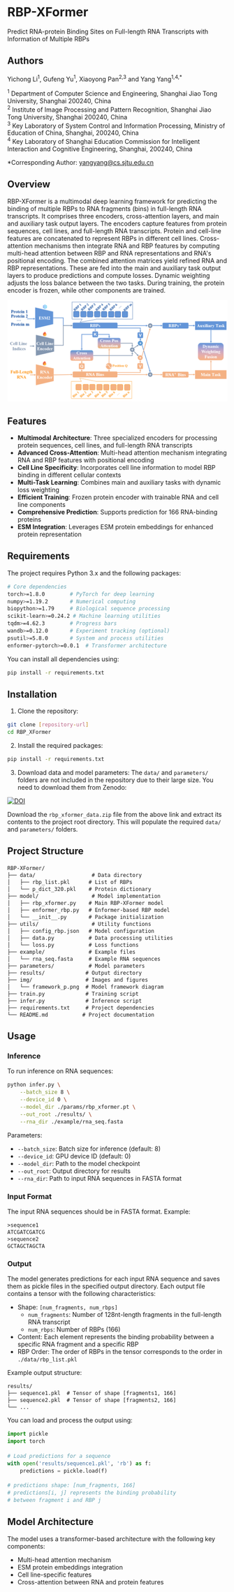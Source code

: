 # RBP-XFormer

Predict RNA-protein Binding Sites on Full-length RNA Transcripts with Information of Multiple RBPs

## Authors

Yichong Li<sup>1</sup>, Gufeng Yu<sup>1</sup>, Xiaoyong Pan<sup>2,3</sup> and Yang Yang<sup>1,4,*</sup>

<sup>1</sup> Department of Computer Science and Engineering, Shanghai Jiao Tong University, Shanghai 200240, China  
<sup>2</sup> Institute of Image Processing and Pattern Recognition, Shanghai Jiao Tong University, Shanghai 200240, China  
<sup>3</sup> Key Laboratory of System Control and Information Processing, Ministry of Education of China, Shanghai, 200240, China  
<sup>4</sup> Key Laboratory of Shanghai Education Commission for Intelligent Interaction and Cognitive Engineering, Shanghai, 200240, China  

*Corresponding Author: yangyang@cs.sjtu.edu.cn

## Overview

RBP-XFormer is a multimodal deep learning framework for predicting the binding of multiple RBPs to RNA fragments (bins) in full-length RNA transcripts. It comprises three encoders, cross-attention layers, and main and auxiliary task output layers. The encoders capture features from protein sequences, cell lines, and full-length RNA transcripts. Protein and cell-line features are concatenated to represent RBPs in different cell lines. Cross-attention mechanisms then integrate RNA and RBP features by computing multi-head attention between RBP and RNA representations and RNA's positional encoding. The combined attention matrices yield refined RNA and RBP representations. These are fed into the main and auxiliary task output layers to produce predictions and compute losses. Dynamic weighting adjusts the loss balance between the two tasks. During training, the protein encoder is frozen, while other components are trained.

![Model Framework](img/framework_p.png)

## Features

- **Multimodal Architecture**: Three specialized encoders for processing protein sequences, cell lines, and full-length RNA transcripts
- **Advanced Cross-Attention**: Multi-head attention mechanism integrating RNA and RBP features with positional encoding
- **Cell Line Specificity**: Incorporates cell line information to model RBP binding in different cellular contexts
- **Multi-Task Learning**: Combines main and auxiliary tasks with dynamic loss weighting
- **Efficient Training**: Frozen protein encoder with trainable RNA and cell line components
- **Comprehensive Prediction**: Supports prediction for 166 RNA-binding proteins
- **ESM Integration**: Leverages ESM protein embeddings for enhanced protein representation

## Requirements

The project requires Python 3.x and the following packages:

```bash
# Core dependencies
torch>=1.8.0        # PyTorch for deep learning
numpy>=1.19.2       # Numerical computing
biopython>=1.79     # Biological sequence processing
scikit-learn>=0.24.2 # Machine learning utilities
tqdm>=4.62.3        # Progress bars
wandb>=0.12.0       # Experiment tracking (optional)
psutil>=5.8.0       # System and process utilities
enformer-pytorch>=0.0.1  # Transformer architecture
```

You can install all dependencies using:
```bash
pip install -r requirements.txt
```

## Installation

1. Clone the repository:
```bash
git clone [repository-url]
cd RBP_XFormer
```

2. Install the required packages:
```bash
pip install -r requirements.txt
```

3. Download data and model parameters:
The `data/` and `parameters/` folders are not included in the repository due to their large size. You need to download them from Zenodo:

[![DOI](https://zenodo.org/badge/DOI/10.5281/zenodo.15628273.svg)](https://doi.org/10.5281/zenodo.15628273)

Download the `rbp_xformer_data.zip` file from the above link and extract its contents to the project root directory. This will populate the required `data/` and `parameters/` folders.

## Project Structure

```
RBP-XFormer/
├── data/                  # Data directory
│   ├── rbp_list.pkl      # List of RBPs
│   └── p_dict_320.pkl    # Protein dictionary
├── model/                 # Model implementation
│   ├── rbp_xformer.py    # Main RBP-XFormer model
│   ├── enformer_rbp.py   # Enformer-based RBP model
│   └── __init__.py       # Package initialization
├── utils/                 # Utility functions
│   ├── config_rbp.json   # Model configuration
│   ├── data.py           # Data processing utilities
│   └── loss.py           # Loss functions
├── example/              # Example files
│   └── rna_seq.fasta     # Example RNA sequences
├── parameters/           # Model parameters
├── results/             # Output directory
├── img/                 # Images and figures
│   └── framework_p.png  # Model framework diagram
├── train.py             # Training script
├── infer.py             # Inference script
├── requirements.txt     # Project dependencies
└── README.md           # Project documentation
```

## Usage

### Inference

To run inference on RNA sequences:

```bash
python infer.py \
    --batch_size 8 \
    --device_id 0 \
    --model_dir ./params/rbp_xformer.pt \
    --out_root ./results/ \
    --rna_dir ./example/rna_seq.fasta
```

Parameters:
- `--batch_size`: Batch size for inference (default: 8)
- `--device_id`: GPU device ID (default: 0)
- `--model_dir`: Path to the model checkpoint
- `--out_root`: Output directory for results
- `--rna_dir`: Path to input RNA sequences in FASTA format

### Input Format

The input RNA sequences should be in FASTA format. Example:
```
>sequence1
ATCGATCGATCG
>sequence2
GCTAGCTAGCTA
```

### Output

The model generates predictions for each input RNA sequence and saves them as pickle files in the specified output directory. Each output file contains a tensor with the following characteristics:

- Shape: `[num_fragments, num_rbps]`
  - `num_fragments`: Number of 128nt-length fragments in the full-length RNA transcript
  - `num_rbps`: Number of RBPs (166)
- Content: Each element represents the binding probability between a specific RNA fragment and a specific RBP
- RBP Order: The order of RBPs in the tensor corresponds to the order in `./data/rbp_list.pkl`

Example output structure:
```
results/
├── sequence1.pkl  # Tensor of shape [fragments1, 166]
├── sequence2.pkl  # Tensor of shape [fragments2, 166]
└── ...
```

You can load and process the output using:
```python
import pickle
import torch

# Load predictions for a sequence
with open('results/sequence1.pkl', 'rb') as f:
    predictions = pickle.load(f)
    
# predictions shape: [num_fragments, 166]
# predictions[i, j] represents the binding probability 
# between fragment i and RBP j
```

## Model Architecture

The model uses a transformer-based architecture with the following key components:
- Multi-head attention mechanism
- ESM protein embeddings integration
- Cell line-specific features
- Cross-attention between RNA and protein features


